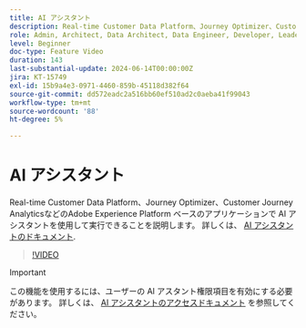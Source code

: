 ```yaml
---
title: AI アシスタント
description: Real-time Customer Data Platform、Journey Optimizer、Customer Journey AnalyticsなどのAdobe Experience Platform ベースのアプリケーションで AI アシスタントを使用して実行できることを説明します。
role: Admin, Architect, Data Architect, Data Engineer, Developer, Leader, User
level: Beginner
doc-type: Feature Video
duration: 143
last-substantial-update: 2024-06-14T00:00:00Z
jira: KT-15749
exl-id: 15b9a4e3-0971-4460-859b-45118d382f64
source-git-commit: dd572eadc2a516bb60ef510ad2c0aeba41f99043
workflow-type: tm+mt
source-wordcount: '88'
ht-degree: 5%

---
```


# AI アシスタント

Real-time Customer Data Platform、Journey Optimizer、Customer Journey AnalyticsなどのAdobe Experience Platform ベースのアプリケーションで AI アシスタントを使用して実行できることを説明します。 詳しくは、 [AI アシスタントのドキュメント](https://experienceleague.adobe.com/ja/docs/experience-platform/ai-assistant/home).

>[!VIDEO](https://video.tv.adobe.com/v/3429845/?learn=on)

>[!IMPORTANT]
>
> この機能を使用するには、ユーザーの AI アスタント権限項目を有効にする必要があります。 詳しくは、 [AI アシスタントのアクセスドキュメント](https://experienceleague.adobe.com/en/docs/experience-platform/ai-assistant/access) を参照してください。
